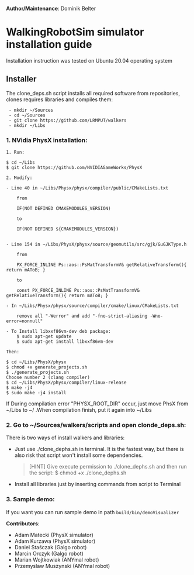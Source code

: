 **Author/Maintenance**:
Dominik Belter

# WalkingRobotSim simulator installation guide
Installation instruction was tested on Ubuntu 20.04 operating system

## Installer

The clone_deps.sh script installs all required software from repositories, clones requires libraries and compiles them:

     - mkdir ~/Sources
     - cd ~/Sources
     - git clone https://github.com/LRMPUT/walkers
     - mkdir ~/Libs

### 1. NVidia PhysX installation:
    1. Run:

    $ cd ~/Libs
    $ git clone https://github.com/NVIDIAGameWorks/PhysX

    2. Modify:

    - Line 40 in ~/Libs/Physx/physx/compiler/public/CMakeLists.txt

        from

        IF(NOT DEFINED CMAKEMODULES_VERSION)

        to

        IF(NOT DEFINED ${CMAKEMODULES_VERSION})
        

    - Line 154 in ~/Libs/PhysX/physx/source/geomutils/src/gjk/GuGJKType.h

        from

        PX_FORCE_INLINE Ps::aos::PsMatTransformV& getRelativeTransform(){ return mAToB; }
        
        to

        const PX_FORCE_INLINE Ps::aos::PsMatTransformV& getRelativeTransform(){ return mAToB; }

	- In ~/Libs/Physx/physx/source/compiler/cmake/linux/CMakeLists.txt  

        remove all "-Werror" and add "-fno-strict-aliasing -Wno-error=nonnull" 

    - To Install libxxf86vm-dev deb package: 
        $ sudo apt-get update
	    $ sudo apt-get install libxxf86vm-dev

    Then:

    $ cd ~/Libs/PhysX/physx
    $ chmod +x generate_projects.sh
    $ ./generate_projects.sh
    Choose number 2 (clang compiler)
    $ cd ~/Libs/PhysX/physx/compiler/linux-release
    $ make -j4
    $ sudo make -j4 install

If During compilation error "PHYSX_ROOT_DIR" occur, just move PhsX from ~/Libs to ~/ .When compilation finish, put it again into ~/Libs

### 2. Go to ~/Sources/walkers/scripts and open clonde_deps.sh:
There is two ways of install walkers and libraries:
- Just use ./clone_dephs.sh in terminal. It is the fastest way, but there is also risk that script won't install some dependencies.
  
  > [HINT] Give execute permission to ./clone_dephs.sh and then run the script:
      $ chmod +x ./clone_dephs.sh

- Install all libraries just by inserting commands from script to Terminal

### 3. Sample demo:
If you want you can run sample demo in path `build/bin/demoVisualizer`

**Contributors**:
- Adam Matecki (PhysX simulator)
- Adam Kurzawa (PhysX simulator)
- Daniel Staśczak (Galgo robot)
- Marcin Orczyk (Galgo robot)
- Marian Wojtkowiak (ANYmal robot)
- Przemyslaw Muszynski (ANYmal robot)
